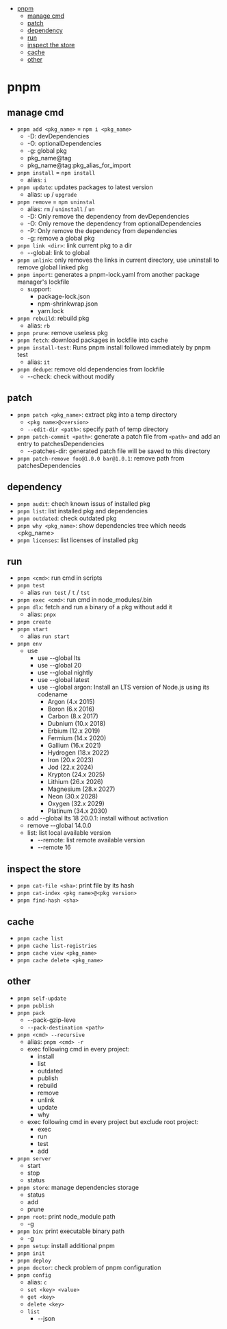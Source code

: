 - [pnpm](#pnpm)
  - [manage cmd](#manage-cmd)
  - [patch](#patch)
  - [dependency](#dependency)
  - [run](#run)
  - [inspect the store](#inspect-the-store)
  - [cache](#cache)
  - [other](#other)

# pnpm
## manage cmd
- `pnpm add <pkg_name>` = `npm i <pkg_name>`
  - -D: devDependencies
  - -O: optionalDependencies
  - -g: global pkg
  - pkg_name@tag
  - pkg_name@tag:pkg_alias_for_import
- `pnpm install` = `npm install`
  - alias: `i`
- `pnpm update`: updates packages to latest version
  - alias: `up` / `upgrade`
- `pnpm remove` = `npm uninstal`
  - alias: `rm` / `uninstall` / `un`
  - -D: Only remove the dependency from devDependencies
  - -O: Only remove the dependency from optionalDependencies
  - -P: Only remove the dependency from dependencies
  - -g: remove a global pkg
- `pnpm link <dir>`: link current pkg to a dir
  - --global: link to global
- `pnpm unlink`: only removes the links in current directory, use uninstall to remove global linked pkg
- `pnpm import`: generates a pnpm-lock.yaml from another package manager's lockfile
  - support:
    - package-lock.json
    - npm-shrinkwrap.json
    - yarn.lock
- `pnpm rebuild`: rebuild pkg
  - alias: `rb`
- `pnpm prune`: remove useless pkg
- `pnpm fetch`: download packages in lockfile into cache
- `pnpm install-test`: Runs pnpm install followed immediately by pnpm test
  - alias: `it`
- `pnpm dedupe`: remove old dependencies from lockfile
  - --check: check without modify
## patch
- `pnpm patch <pkg_name>`: extract pkg into a temp directory
  - `<pkg name>@<version>`
  - `--edit-dir <path>`: specify path of temp directory
- `pnpm patch-commit <path>`: generate a patch file from `<path>` and add an entry to patchesDependencies
  - --patches-dir: generated patch file will be saved to this directory
- `pnpm patch-remove foo@1.0.0 bar@1.0.1`: remove path from patchesDependencies
## dependency
- `pnpm audit`: chech known issus of installed pkg
- `pnpm list`: list installed pkg and dependencies
- `pnpm outdated`: check outdated pkg
- `pnpm why <pkg_name>`: show dependencies tree which needs <pkg_name>
- `pnpm licenses`: list licenses of installed pkg
## run
- `pnpm <cmd>`: run cmd in scripts
- `pnpm test`
  - alias `run test` / `t` / `tst`
- `pnpm exec <cmd>`: run cmd in node_modules/.bin
- `pnpm dlx`: fetch and run a binary of a pkg without add it
  - alias: `pnpx`
- `pnpm create`
- `pnpm start`
  - alias `run start`
- `pnpm env`
  - use
    - use --global lts
    - use --global 20
    - use --global nightly
    - use --global latest
    - use --global argon: Install an LTS version of Node.js using its codename
      - Argon (4.x 2015)
      - Boron (6.x 2016)
      - Carbon (8.x 2017)
      - Dubnium (10.x 2018)
      - Erbium (12.x 2019)
      - Fermium (14.x 2020)
      - Gallium (16.x 2021)
      - Hydrogen (18.x 2022)
      - Iron (20.x 2023)
      - Jod (22.x 2024)
      - Krypton (24.x 2025)
      - Lithium (26.x 2026)
      - Magnesium (28.x 2027)
      - Neon (30.x 2028)
      - Oxygen (32.x 2029)
      - Platinum (34.x 2030)
  - add --global lts 18 20.0.1: install without activation
  - remove --global 14.0.0
  - list: list local available version
    - --remote: list remote available version
    - --remote 16
## inspect the store
- `pnpm cat-file <sha>`: print file by its hash
- `pnpm cat-index <pkg name>@<pkg version>`
- `pnpm find-hash <sha>`
## cache
- `pnpm cache list`
- `pnpm cache list-registries`
- `pnpm cache view <pkg_name>`
- `pnpm cache delete <pkg_name>`
## other
- `pnpm self-update`
- `pnpm publish`
- `pnpm pack`
  - --pack-gzip-leve
  - `--pack-destination <path>`
- `pnpm <cmd> --recursive`
  - alias: `pnpm <cmd> -r`
  - exec following cmd in every project:
    - install
    - list
    - outdated
    - publish
    - rebuild
    - remove
    - unlink
    - update
    - why
  - exec following cmd in every project but exclude root project:
    - exec
    - run
    - test
    - add
- `pnpm server`
  - start
  - stop
  - status
- `pnpm store`: manage dependencies storage
  - status
  - add
  - prune
- `pnpm root`: print node_module path
  - -g
- `pnpm bin`: print executable binary path
  - -g
- `pnpm setup`: install additional pnpm
- `pnpm init`
- `pnpm deploy`
- `pnpm doctor`: check problem of pnpm configuration
- `pnpm config`
  - alias: `c`
  - `set <key> <value>`
  - `get <key>`
  - `delete <key>`
  - `list`
    - --json